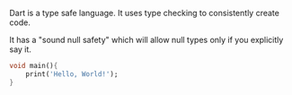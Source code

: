 Dart is a type safe language. It uses type checking to consistently create code.

It has a "sound null safety" which will allow null types only if you explicitly say it. 

```dart
void main(){
	print('Hello, World!');
}
```


